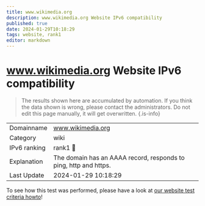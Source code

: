 ```yaml
---
title: www.wikimedia.org
description: www.wikimedia.org Website IPv6 compatibility
published: true
date: 2024-01-29T10:18:29
tags: website, rank1
editor: markdown
---
```


# www.wikimedia.org Website IPv6 compatibility

> The results shown here are accumulated by automation. If you think the data shown is wrong, please contact the administrators. 
> Do not edit this page manually, it will get overwritten.
{.is-info}


|   |   |
| - | - |
| Domainname | www.wikimedia.org
| Category | wiki |
| IPv6 ranking | rank1 :1st_place_medal: |
| Explanation | The domain has an AAAA record, responds to ping, http and https. |
| Last Update | 2024-01-29 10:18:29 |

To see how this test was performed, please have a look at [our website test criteria howto](/howto/testcriteria/website)!

